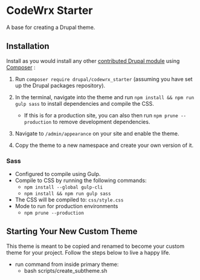 # CodeWrx Starter

A base for creating a Drupal theme.

## Installation

Install as you would install any other [contributed Drupal module](https://www.drupal.org/docs/extending-drupal/installing-drupal-modules) using [Composer](https://getcomposer.org) :

1. Run `composer require drupal/codewrx_starter` (assuming you have set up the Drupal packages repository).

2. In the terminal, navigate into the theme and run `npm install && npm run gulp sass` to install dependencies and compile the CSS.

    * If this is for a production site, you can also then run `npm prune --production` to remove development dependencies.

3. Navigate to `/admin/appearance` on your site and enable the theme.

4. Copy the theme to a new namespace and create your own version of it.

### Sass
- Configured to compile using Gulp.
- Compile to CSS by running the following commands:
  - `npm install --global gulp-cli`
  - `npm install && npm run gulp sass`
- The CSS will be compiled to: `css/style.css`
- Mode to run for production environments
  - `npm prune --production`

## Starting Your New Custom Theme

This theme is meant to be copied and renamed to become your custom theme for your project. Follow the steps below to live a happy life.

- run command from inside primary theme:
  - bash scripts/create_subtheme.sh
